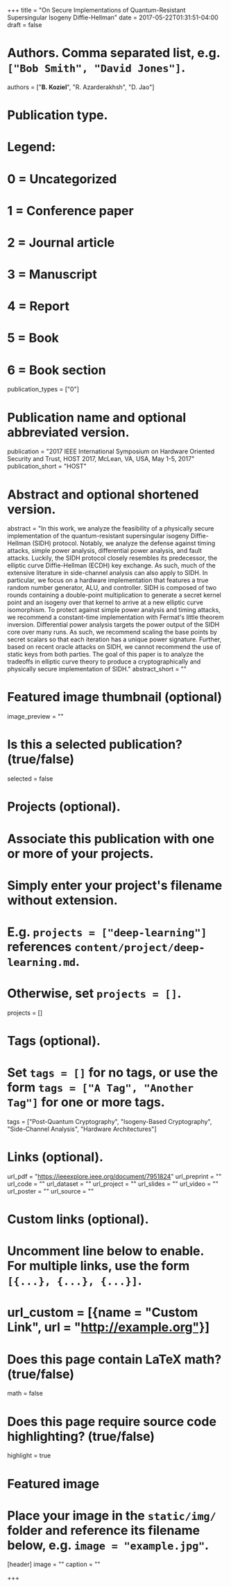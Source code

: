 +++
title = "On Secure Implementations of Quantum-Resistant Supersingular Isogeny Diffie-Hellman"
date = 2017-05-22T01:31:51-04:00
draft = false

# Authors. Comma separated list, e.g. `["Bob Smith", "David Jones"]`.
authors = ["__B. Koziel__", "R. Azarderakhsh", "D. Jao"]

# Publication type.
# Legend:
# 0 = Uncategorized
# 1 = Conference paper
# 2 = Journal article
# 3 = Manuscript
# 4 = Report
# 5 = Book
# 6 = Book section
publication_types = ["0"]

# Publication name and optional abbreviated version.
publication = "2017 IEEE International Symposium on Hardware Oriented Security and Trust, HOST 2017, McLean, VA, USA, May 1-5, 2017"
publication_short = "HOST"

# Abstract and optional shortened version.
abstract = "In this work, we analyze the feasibility of a physically secure implementation of the quantum-resistant supersingular isogeny Diffie-Hellman (SIDH) protocol. Notably, we analyze the defense against timing attacks, simple power analysis, differential power analysis, and fault attacks. Luckily, the SIDH protocol closely resembles its predecessor, the elliptic curve Diffie-Hellman (ECDH) key exchange. As such, much of the extensive literature in side-channel analysis can also apply to SIDH. In particular, we focus on a hardware implementation that features a true random number generator, ALU, and controller. SIDH is composed of two rounds containing a double-point multiplication to generate a secret kernel point and an isogeny over that kernel to arrive at a new elliptic curve isomorphism. To protect against simple power analysis and timing attacks, we recommend a constant-time implementation with Fermat's little theorem inversion. Differential power analysis targets the power output of the SIDH core over many runs. As such, we recommend scaling the base points by secret scalars so that each iteration has a unique power signature. Further, based on recent oracle attacks on SIDH, we cannot recommend the use of static keys from both parties. The goal of this paper is to analyze the tradeoffs in elliptic curve theory to produce a cryptographically and physically secure implementation of SIDH."
abstract_short = ""

# Featured image thumbnail (optional)
image_preview = ""

# Is this a selected publication? (true/false)
selected = false

# Projects (optional).
#   Associate this publication with one or more of your projects.
#   Simply enter your project's filename without extension.
#   E.g. `projects = ["deep-learning"]` references `content/project/deep-learning.md`.
#   Otherwise, set `projects = []`.
projects = []

# Tags (optional).
#   Set `tags = []` for no tags, or use the form `tags = ["A Tag", "Another Tag"]` for one or more tags.
tags = ["Post-Quantum Cryptography", "Isogeny-Based Cryptography", "Side-Channel Analysis", "Hardware Architectures"]

# Links (optional).
url_pdf = "https://ieeexplore.ieee.org/document/7951824"
url_preprint = ""
url_code = ""
url_dataset = ""
url_project = ""
url_slides = ""
url_video = ""
url_poster = ""
url_source = ""

# Custom links (optional).
#   Uncomment line below to enable. For multiple links, use the form `[{...}, {...}, {...}]`.
# url_custom = [{name = "Custom Link", url = "http://example.org"}]

# Does this page contain LaTeX math? (true/false)
math = false

# Does this page require source code highlighting? (true/false)
highlight = true

# Featured image
# Place your image in the `static/img/` folder and reference its filename below, e.g. `image = "example.jpg"`.
[header]
image = ""
caption = ""

+++
